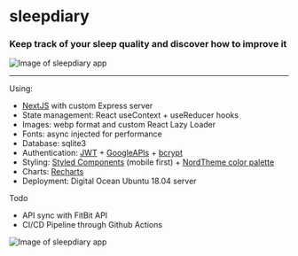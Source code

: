 # sleepdiary
### Keep track of your sleep quality and discover how to improve it

![Image of sleepdiary app](https://i.ibb.co/0Kxqb2R/sleepdiary2.png)

<hr />

Using:

* [NextJS](https://github.com/vercel/next.js/) with custom Express server
* State management: React useContext + useReducer hooks
* Images: webp format and custom React Lazy Loader
* Fonts: async injected for performance
* Database: sqlite3
* Authentication: [JWT](https://jwt.io/) + [GoogleAPIs](https://developers.google.com/apis-explorer) + [bcrypt](https://www.npmjs.com/package/bcrypt)
* Styling: [Styled Components](https://github.com/styled-components/styled-components) (mobile first) + [NordTheme color palette](https://www.nordtheme.com/)
* Charts: [Recharts](https://github.com/recharts/recharts)
* Deployment: Digital Ocean Ubuntu 18.04 server

Todo
* API sync with FitBit API
* CI/CD Pipeline through Github Actions

![Image of sleepdiary app](https://i.ibb.co/0Kxqb2R/sleepdiary1.png)
